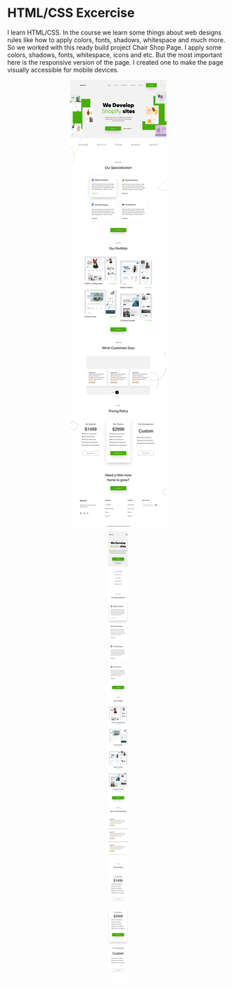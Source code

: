 # HTML/CSS Excercise
I learn HTML/CSS. In the course we learn some things about web designs rules like how to apply colors, fonts, shadows, whitespace and much more. So we worked with this ready build project Chair Shop Page. I apply some colors, shadows, fonts, whitespace, icons and etc. But the most important here is the responsive version of the page. I created one to make the page visually accessible for mobile devices.

<center><img src="https://github.com/kadoubleU/CHECK-these-PROJECTS/blob/main/05.web.dev-page/Web.dev.png" alt="Web.dev Page"></center>

<center><img src="https://github.com/kadoubleU/CHECK-these-PROJECTS/blob/main/05.web.dev-page/web.dev-mobile.png" alt="Web.dev Page"></center>
